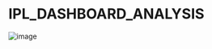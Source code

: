 # IPL_DASHBOARD_ANALYSIS

![image](https://user-images.githubusercontent.com/57325260/128503761-e1c8eb54-35be-4898-b82e-730589376033.png)

